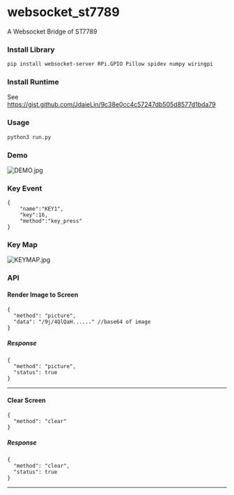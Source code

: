 # websocket_st7789
A Websocket Bridge of ST7789

### Install Library
```bash
pip install websocket-server RPi.GPIO Pillow spidev numpy wiringpi
```

### Install Runtime
See https://gist.github.com/JdaieLin/9c38e0cc4c57247db505d8577d1bda79

### Usage
```bash
python3 run.py
```

### Demo

![DEMO.jpg](https://i.loli.net/2019/03/30/5c9f34370d76d.jpg)


### Key Event

```
{
    "name":"KEY1",
    "key":16,
    "method":"key_press"
}
```

### Key Map

![KEYMAP.jpg](https://i.loli.net/2019/03/30/5c9f32f9e8226.jpg)



### API

#### Render Image to Screen
```
{
  "method": "picture",
  "data": "/9j/4QlQaH......" //base64 of image
}
```

##### Response
```
{
  "method": "picture",
  "status": true
}
```
---

#### Clear Screen
```
{
  "method": "clear"
}
```
##### Response
```
{
  "method": "clear",
  "status": true
}
```
----
